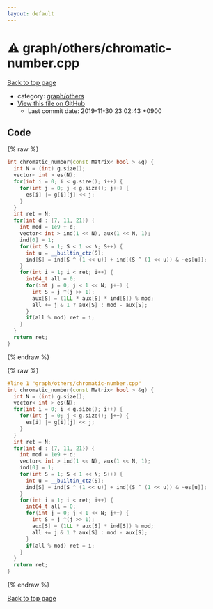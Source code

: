 ```yaml
---
layout: default
---
```


<!-- mathjax config similar to math.stackexchange -->
<script type="text/javascript" async
  src="https://cdnjs.cloudflare.com/ajax/libs/mathjax/2.7.5/MathJax.js?config=TeX-MML-AM_CHTML">
</script>
<script type="text/x-mathjax-config">
  MathJax.Hub.Config({
    TeX: { equationNumbers: { autoNumber: "AMS" }},
    tex2jax: {
      inlineMath: [ ['$','$'] ],
      processEscapes: true
    },
    "HTML-CSS": { matchFontHeight: false },
    displayAlign: "left",
    displayIndent: "2em"
  });
</script>

<script type="text/javascript" src="https://cdnjs.cloudflare.com/ajax/libs/jquery/3.4.1/jquery.min.js"></script>
<script src="https://cdn.jsdelivr.net/npm/jquery-balloon-js@1.1.2/jquery.balloon.min.js" integrity="sha256-ZEYs9VrgAeNuPvs15E39OsyOJaIkXEEt10fzxJ20+2I=" crossorigin="anonymous"></script>
<script type="text/javascript" src="../../../assets/js/copy-button.js"></script>
<link rel="stylesheet" href="../../../assets/css/copy-button.css" />


# :warning: graph/others/chromatic-number.cpp

<a href="../../../index.html">Back to top page</a>

* category: <a href="../../../index.html#e557c7f962c39680942b9dada22cabec">graph/others</a>
* <a href="{{ site.github.repository_url }}/blob/master/graph/others/chromatic-number.cpp">View this file on GitHub</a>
    - Last commit date: 2019-11-30 23:02:43 +0900




## Code

<a id="unbundled"></a>
{% raw %}
```cpp
int chromatic_number(const Matrix< bool > &g) {
  int N = (int) g.size();
  vector< int > es(N);
  for(int i = 0; i < g.size(); i++) {
    for(int j = 0; j < g.size(); j++) {
      es[i] |= g[i][j] << j;
    }
  }
  int ret = N;
  for(int d : {7, 11, 21}) {
    int mod = 1e9 + d;
    vector< int > ind(1 << N), aux(1 << N, 1);
    ind[0] = 1;
    for(int S = 1; S < 1 << N; S++) {
      int u = __builtin_ctz(S);
      ind[S] = ind[S ^ (1 << u)] + ind[(S ^ (1 << u)) & ~es[u]];
    }
    for(int i = 1; i < ret; i++) {
      int64_t all = 0;
      for(int j = 0; j < 1 << N; j++) {
        int S = j ^(j >> 1);
        aux[S] = (1LL * aux[S] * ind[S]) % mod;
        all += j & 1 ? aux[S] : mod - aux[S];
      }
      if(all % mod) ret = i;
    }
  }
  return ret;
}


```
{% endraw %}

<a id="bundled"></a>
{% raw %}
```cpp
#line 1 "graph/others/chromatic-number.cpp"
int chromatic_number(const Matrix< bool > &g) {
  int N = (int) g.size();
  vector< int > es(N);
  for(int i = 0; i < g.size(); i++) {
    for(int j = 0; j < g.size(); j++) {
      es[i] |= g[i][j] << j;
    }
  }
  int ret = N;
  for(int d : {7, 11, 21}) {
    int mod = 1e9 + d;
    vector< int > ind(1 << N), aux(1 << N, 1);
    ind[0] = 1;
    for(int S = 1; S < 1 << N; S++) {
      int u = __builtin_ctz(S);
      ind[S] = ind[S ^ (1 << u)] + ind[(S ^ (1 << u)) & ~es[u]];
    }
    for(int i = 1; i < ret; i++) {
      int64_t all = 0;
      for(int j = 0; j < 1 << N; j++) {
        int S = j ^(j >> 1);
        aux[S] = (1LL * aux[S] * ind[S]) % mod;
        all += j & 1 ? aux[S] : mod - aux[S];
      }
      if(all % mod) ret = i;
    }
  }
  return ret;
}

```
{% endraw %}

<a href="../../../index.html">Back to top page</a>

